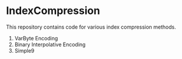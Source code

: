 # IndexCompression

This repository contains code for various index compression methods. 

1) VarByte Encoding 
2) Binary Interpolative Encoding
3) Simple9